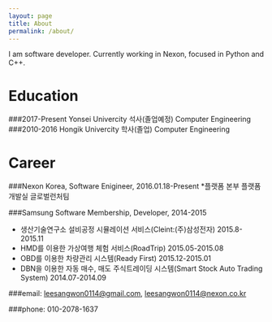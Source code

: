 ```yaml
---
layout: page
title: About
permalink: /about/
---
```


I am software developer. Currently working in Nexon, focused in Python and C++.

Education
=============
###2017-Present Yonsei Univercity 석사(졸업예정)	Computer Engineering
###2010-2016 	 Hongik Univercity 학사(졸업)		Computer Engineering


Career
=============
###Nexon Korea, Software Enigineer, 2016.01.18-Present
*플랫폼 본부 플랫폼 개발실 글로벌런처팀

###Samsung Software Membership, Developer, 2014-2015
* 생산기술연구소 설비공정 시뮬레이션 서비스(Cleint:(주)삼성전자) 2015.8-2015.11
* HMD를 이용한 가상여행 체험 서비스(RoadTrip) 2015.05-2015.08
* OBD를 이용한 차량관리 시스템(Ready First) 2015.12-2015.01
* DBN을 이용한 자동 매수, 매도 주식트레이딩 시스템(Smart Stock Auto Trading System) 2014.07-2014.09

###email: leesangwon0114@gmail.com, leesangwon0114@nexon.co.kr

###phone: 010-2078-1637
